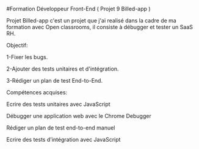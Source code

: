 #Formation Développeur Front-End ( Projet 9 Billed-app )

Projet Billed-app c'est un projet que j'ai realisé dans la cadre de ma formation avec Open classrooms, il consiste à débugger et tester un SaaS RH.

Objectif:

1-Fixer les bugs.

2-Ajouter des tests unitaires et d'intégration.

3-Rédiger un plan de test End-to-End.

Compétences acquises:

Ecrire des tests unitaires avec JavaScript

Débugger une application web avec le Chrome Debugger

Rédiger un plan de test end-to-end manuel

Ecrire des tests d'intégration avec JavaScript
